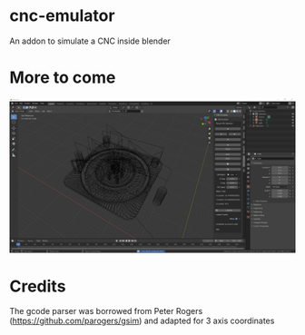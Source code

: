 # cnc-emulator
An addon to simulate a CNC inside blender

# More to come

![CNC-Emulator running in Blender 2.82](https://raw.githubusercontent.com/Ulrhol/cnc-emulator/master/img/blender_toolpath.png)

# Credits

The gcode parser was borrowed from Peter Rogers (https://github.com/parogers/gsim) and adapted for 3 axis coordinates 
